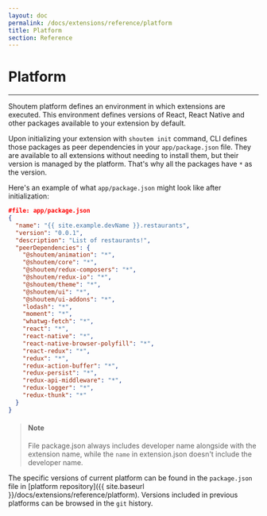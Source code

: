 ```yaml
---
layout: doc
permalink: /docs/extensions/reference/platform
title: Platform
section: Reference
---
```


# Platform
<hr />

Shoutem platform defines an environment in which extensions are executed. This environment defines versions of React, React Native and other packages available to your extension by default.

Upon initializing your extension with `shoutem init` command, CLI defines those packages as peer dependencies in your `app/package.json` file. They are available to all extensions without needing to install them, but their version is managed by the platform. That's why all the packages have `*` as the version.

Here's an example of what `app/package.json` might look like after initialization:

```JSON
#file: app/package.json
{
  "name": "{{ site.example.devName }}.restaurants",
  "version": "0.0.1",
  "description": "List of restaurants!",
  "peerDependencies": {
    "@shoutem/animation": "*",
    "@shoutem/core": "*",
    "@shoutem/redux-composers": "*",
    "@shoutem/redux-io": "*",
    "@shoutem/theme": "*",
    "@shoutem/ui": "*",
    "@shoutem/ui-addons": "*",
    "lodash": "*",
    "moment": "*",
    "whatwg-fetch": "*",
    "react": "*",
    "react-native": "*",
    "react-native-browser-polyfill": "*",
    "react-redux": "*",
    "redux": "*",
    "redux-action-buffer": "*",
    "redux-persist": "*",
    "redux-api-middleware": "*",
    "redux-logger": "*",
    "redux-thunk": "*"
  }
}
```

> #### Note
> File package.json always includes developer name alongside with the extension name, while the `name` in extension.json doesn't include the developer name.

The specific versions of current platform can be found in the `package.json` file in [platform repository]({{ site.baseurl }}/docs/extensions/reference/platform). Versions included in previous platforms can be browsed in the `git` history.
